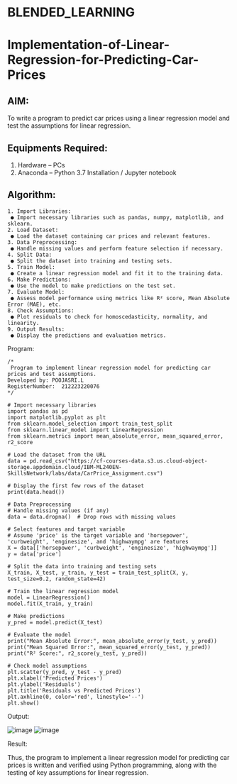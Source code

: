 # BLENDED_LEARNING
# Implementation-of-Linear-Regression-for-Predicting-Car-Prices
## AIM:
To write a program to predict car prices using a linear regression model and test the assumptions for linear regression.

## Equipments Required:
1. Hardware – PCs
2. Anaconda – Python 3.7 Installation / Jupyter notebook

## Algorithm:
```
1. Import Libraries:
 ● Import necessary libraries such as pandas, numpy, matplotlib, and sklearn.
2. Load Dataset:
 ● Load the dataset containing car prices and relevant features.
3. Data Preprocessing:
 ● Handle missing values and perform feature selection if necessary.
4. Split Data:
 ● Split the dataset into training and testing sets.
5. Train Model:
 ● Create a linear regression model and fit it to the training data.
6. Make Predictions:
 ● Use the model to make predictions on the test set.
7. Evaluate Model:
 ● Assess model performance using metrics like R² score, Mean Absolute Error (MAE), etc.
8. Check Assumptions:
 ● Plot residuals to check for homoscedasticity, normality, and linearity.
9. Output Results:
 ● Display the predictions and evaluation metrics.
```
 Program:
```
/*
 Program to implement linear regression model for predicting car prices and test assumptions.
Developed by: POOJASRI.L
RegisterNumber:  212223220076
*/

# Import necessary libraries
import pandas as pd
import matplotlib.pyplot as plt
from sklearn.model_selection import train_test_split
from sklearn.linear_model import LinearRegression
from sklearn.metrics import mean_absolute_error, mean_squared_error, r2_score

# Load the dataset from the URL
data = pd.read_csv("https://cf-courses-data.s3.us.cloud-object-storage.appdomain.cloud/IBM-ML240EN-SkillsNetwork/labs/data/CarPrice_Assignment.csv")

# Display the first few rows of the dataset
print(data.head())

# Data Preprocessing
# Handle missing values (if any)
data = data.dropna()  # Drop rows with missing values

# Select features and target variable
# Assume 'price' is the target variable and 'horsepower', 'curbweight', 'enginesize', and 'highwaympg' are features
X = data[['horsepower', 'curbweight', 'enginesize', 'highwaympg']]
y = data['price']

# Split the data into training and testing sets
X_train, X_test, y_train, y_test = train_test_split(X, y, test_size=0.2, random_state=42)

# Train the linear regression model
model = LinearRegression()
model.fit(X_train, y_train)

# Make predictions
y_pred = model.predict(X_test)

# Evaluate the model
print("Mean Absolute Error:", mean_absolute_error(y_test, y_pred))
print("Mean Squared Error:", mean_squared_error(y_test, y_pred))
print("R² Score:", r2_score(y_test, y_pred))

# Check model assumptions
plt.scatter(y_pred, y_test - y_pred)
plt.xlabel('Predicted Prices')
plt.ylabel('Residuals')
plt.title('Residuals vs Predicted Prices')
plt.axhline(0, color='red', linestyle='--')
plt.show()
```
Output:

![image](https://github.com/user-attachments/assets/82200fb8-9712-4bb3-ac0e-640671d80a45)
![image](https://github.com/user-attachments/assets/a86f4039-8204-4998-9a8f-2a4a6856547c)



Result:

Thus, the program to implement a linear regression model for predicting car prices is written and verified using Python programming, along with the testing of key assumptions for linear regression.
